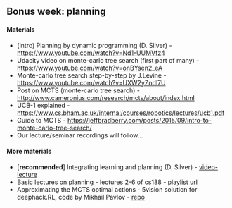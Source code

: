## Bonus week: planning

#### Materials
* (intro) Planning by dynamic programming (D. Silver) - https://www.youtube.com/watch?v=Nd1-UUMVfz4
* Udacity video on monte-carlo tree search (first part of many) - https://www.youtube.com/watch?v=onBYsen2_eA
* Monte-carlo tree search step-by-step by J.Levine - https://www.youtube.com/watch?v=UXW2yZndl7U
* Post on MCTS (monte-carlo tree search) - http://www.cameronius.com/research/mcts/about/index.html
* UCB-1 explained - https://www.cs.bham.ac.uk/internal/courses/robotics/lectures/ucb1.pdf
* Guide to MCTS - https://jeffbradberry.com/posts/2015/09/intro-to-monte-carlo-tree-search/
* Our lecture/seminar recordings will follow...

#### More materials
* [__recommended__] Integrating learning and planning (D. Silver) - [video-lecture](https://www.youtube.com/watch?v=ItMutbeOHtc&t=1241s)
* Basic lectures on planning - lectures 2-6 of cs188 - [playlist url](https://www.youtube.com/channel/UCHBzJsIcRIVuzzHVYabikTQ)
* Approximating the MCTS optimal actions - 5vision solution for deephack.RL, code by Mikhail Pavlov - [repo](https://github.com/5vision/uct_atari)
